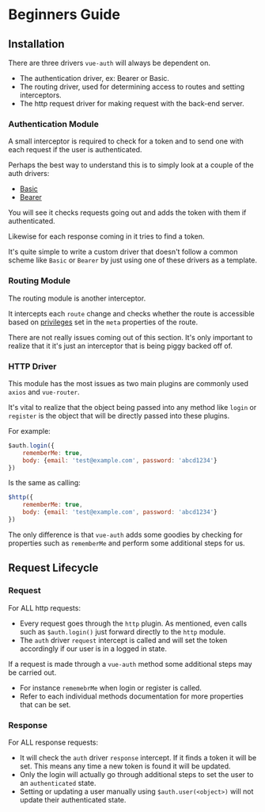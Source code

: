 # Beginners Guide



## Installation

There are three drivers `vue-auth` will always be dependent on.

* The authentication driver, ex: Bearer or Basic.
* The routing driver, used for determining access to routes and setting interceptors.
* The http request driver for making request with the back-end server.


### Authentication Module

A small interceptor is required to check for a token and to send one with each request if the user is authenticated.

Perhaps the best way to understand this is to simply look at a couple of the auth drivers:

* [Basic](https://github.com/websanova/vue-auth/blob/master/drivers/auth/basic.js)
* [Bearer](https://github.com/websanova/vue-auth/blob/master/drivers/auth/bearer.js)

You will see it checks requests going out and adds the token with them if authenticated.

Likewise for each response coming in it tries to find a token.

It's quite simple to write a custom driver that doesn't follow a common scheme like `Basic` or `Bearer` by just using one of these drivers as a template.


### Routing Module

The routing module is another interceptor.

It intercepts each `route` change and checks whether the route is accessible based on [privileges](https://github.com/websanova/vue-auth/blob/master/docs/Privileges.md) set in the `meta` properties of the route.

There are not really issues coming out of this section. It's only important to realize that it it's just an interceptor that is being piggy backed off of.


### HTTP Driver

This module has the most issues as two main plugins are commonly used `axios` and `vue-router`.

It's vital to realize that the object being passed into any method like `login` or `register` is the object that will be directly passed into these plugins.

For example:

```javascript
$auth.login({
    rememberMe: true,
    body: {email: 'test@example.com', password: 'abcd1234'}
})
```

Is the same as calling:

```javascript
$http({
    rememberMe: true,
    body: {email: 'test@example.com', password: 'abcd1234'}
})
```

The only difference is that `vue-auth` adds some goodies by checking for properties such as `rememberMe` and perform some additional steps for us.


## Request Lifecycle

### Request

For ALL http requests:

* Every request goes through the `http` plugin. As mentioned, even calls such as `$auth.login()` just forward directly to the `http` module.
* The `auth` driver `request` intercept is called and will set the token accordingly if our user is in a logged in state.

If a request is made through a `vue-auth` method some additional steps may be carried out.

* For instance `rememebrMe` when login or register is called.
* Refer to each individual methods documentation for more properties that can be set.


### Response

For ALL response requests:

* It will check the `auth` driver `response` intercept. If it finds a token it will be set. This means any time a new token is found it will be updated.
* Only the login will actually go through additional steps to set the user to an `authenticated` state.
* Setting or updating a user manually using `$auth.user(<object>)` will not update their authenticated state.